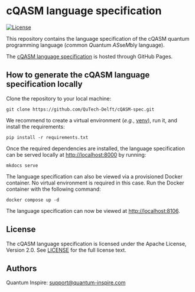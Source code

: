 # cQASM language specification

[![License](https://img.shields.io/badge/License-Apache_2.0-blue.svg)](https://opensource.org/licenses/Apache-2.0)

This repository contains the language specification of the cQASM quantum programming language
(*c*ommon *Q*uantum *AS*se*M*bly language).

The [cQASM language specification](https://qutech-delft.github.io/cQASM-spec/) is hosted through GitHub Pages.

## How to generate the cQASM language specification locally

Clone the repository to your local machine:

```shell
git clone https://github.com/QuTech-Delft/cQASM-spec.git
```

We recommend to create a virtual environment (_e.g._, [venv](https://docs.python.org/3/library/venv.html)),
run it, and install the requirements:

```shell
pip install -r requirements.txt
```

Once the required dependencies are installed,
the language specification can be served locally at <http://localhost:8000> by running:

```shell
mkdocs serve
```

The language specification can also be viewed via a provisioned Docker container.
No virtual environment is required in this case. Run the Docker container with the following command:

```shell
docker compose up -d
```

The language specification can now be viewed at <http://localhost:8106>.

## License

The cQASM language specification is licensed under the Apache License, Version 2.0.
See [LICENSE](https://github.com/QuTech-Delft/cQASM-spec/blob/master/LICENSE.md) for the full license text.

## Authors

Quantum Inspire: [support@quantum-inspire.com](mailto:"support@quantum-inspire.com")
